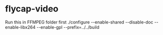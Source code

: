 # flycap-video

Run this in FFMPEG folder first
./configure --enable-shared --disable-doc --enable-libx264 --enable-gpl --prefix=../../build
